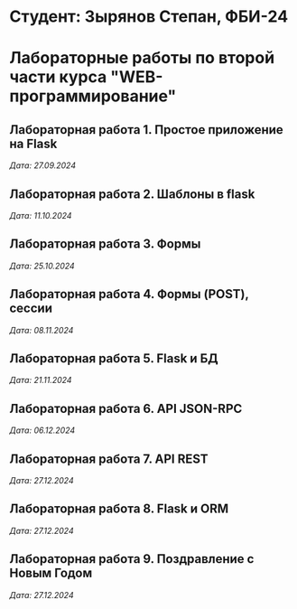 # Студент: Зырянов Степан, ФБИ-24

# Лабораторные работы по второй части курса "WEB-программирование"

## Лабораторная работа 1. Простое приложение на Flask  

*Дата: 27.09.2024* 

## Лабораторная работа 2. Шаблоны в flask

*Дата: 11.10.2024*

## Лабораторная работа 3. Формы

*Дата: 25.10.2024*

## Лабораторная работа 4. Формы (POST), сессии

*Дата: 08.11.2024*

## Лабораторная работа 5.  Flask и БД

*Дата: 21.11.2024*

 ## Лабораторная работа 6. API JSON-RPC
 *Дата: 06.12.2024*

  ## Лабораторная работа 7. API REST
 *Дата: 27.12.2024*

 ## Лабораторная работа 8. Flask и ORM
 *Дата: 27.12.2024*

 ## Лабораторная работа 9. Поздравление с Новым Годом
 *Дата: 27.12.2024*








